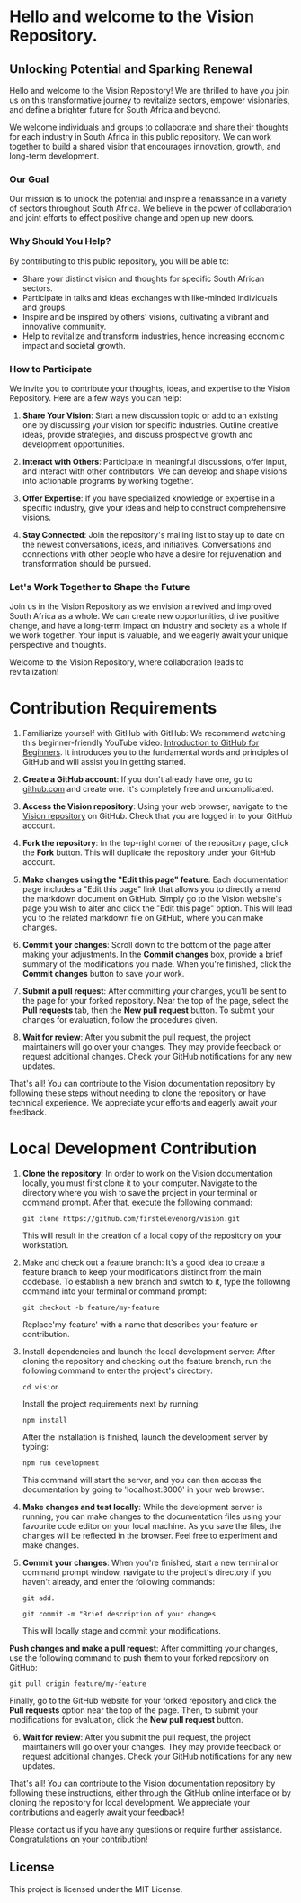 # Hello and welcome to the Vision Repository.

## Unlocking Potential and Sparking Renewal

Hello and welcome to the Vision Repository! We are thrilled to have you join us on this transformative journey to revitalize sectors, empower visionaries, and define a brighter future for South Africa and beyond.

We welcome individuals and groups to collaborate and share their thoughts for each industry in South Africa in this public repository. We can work together to build a shared vision that encourages innovation, growth, and long-term development.

### Our Goal

Our mission is to unlock the potential and inspire a renaissance in a variety of sectors throughout South Africa. We believe in the power of collaboration and joint efforts to effect positive change and open up new doors.

### Why Should You Help?

By contributing to this public repository, you will be able to:

- Share your distinct vision and thoughts for specific South African sectors.
- Participate in talks and ideas exchanges with like-minded individuals and groups.
- Inspire and be inspired by others' visions, cultivating a vibrant and innovative community.
- Help to revitalize and transform industries, hence increasing economic impact and societal growth.

### How to Participate

We invite you to contribute your thoughts, ideas, and expertise to the Vision Repository. Here are a few ways you can help:

1. **Share Your Vision**: Start a new discussion topic or add to an existing one by discussing your vision for specific industries. Outline creative ideas, provide strategies, and discuss prospective growth and development opportunities.

2. **interact with Others**: Participate in meaningful discussions, offer input, and interact with other contributors. We can develop and shape visions into actionable programs by working together.

3. **Offer Expertise**: If you have specialized knowledge or expertise in a specific industry, give your ideas and help to construct comprehensive visions.

4. **Stay Connected**: Join the repository's mailing list to stay up to date on the newest conversations, ideas, and initiatives. Conversations and connections with other people who have a desire for rejuvenation and transformation should be pursued.

### Let's Work Together to Shape the Future

Join us in the Vision Repository as we envision a revived and improved South Africa as a whole. We can create new opportunities, drive positive change, and have a long-term impact on industry and society as a whole if we work together. Your input is valuable, and we eagerly await your unique perspective and thoughts.

Welcome to the Vision Repository, where collaboration leads to revitalization!

# Contribution Requirements

1. Familiarize yourself with GitHub with GitHub: We recommend watching this beginner-friendly YouTube video: [Introduction to GitHub for Beginners](https://youtube.com/watch?v=BCQHnlnPusY&list=PLRqwX-V7Uu6ZF9C0YMKuns9sLDzK6zoiV). It introduces you to the fundamental words and principles of GitHub and will assist you in getting started.

2. **Create a GitHub account**: If you don't already have one, go to [github.com](https://github.com) and create one. It's completely free and uncomplicated.

3. **Access the Vision repository**: Using your web browser, navigate to the [Vision repository](https://github.com/firstelevenorg/vision) on GitHub. Check that you are logged in to your GitHub account.

4. **Fork the repository**: In the top-right corner of the repository page, click the **Fork** button. This will duplicate the repository under your GitHub account.

5. **Make changes using the "Edit this page" feature**: Each documentation page includes a "Edit this page" link that allows you to directly amend the markdown document on GitHub. Simply go to the Vision website's page you wish to alter and click the "Edit this page" option. This will lead you to the related markdown file on GitHub, where you can make changes.

6. **Commit your changes**: Scroll down to the bottom of the page after making your adjustments. In the **Commit changes** box, provide a brief summary of the modifications you made. When you're finished, click the **Commit changes** button to save your work.

7. **Submit a pull request**: After committing your changes, you'll be sent to the page for your forked repository. Near the top of the page, select the **Pull requests** tab, then the **New pull request** button. To submit your changes for evaluation, follow the procedures given.

8. **Wait for review**: After you submit the pull request, the project maintainers will go over your changes. They may provide feedback or request additional changes. Check your GitHub notifications for any new updates.

That's all! You can contribute to the Vision documentation repository by following these steps without needing to clone the repository or have technical experience. We appreciate your efforts and eagerly await your feedback.

# Local Development Contribution 

1. **Clone the repository**: In order to work on the Vision documentation locally, you must first clone it to your computer. Navigate to the directory where you wish to save the project in your terminal or command prompt. After that, execute the following command:

   `git clone https://github.com/firstelevenorg/vision.git`

   This will result in the creation of a local copy of the repository on your workstation.

2. Make and check out a feature branch: It's a good idea to create a feature branch to keep your modifications distinct from the main codebase. To establish a new branch and switch to it, type the following command into your terminal or command prompt:

   `git checkout -b feature/my-feature`

   Replace'my-feature' with a name that describes your feature or contribution.

3. Install dependencies and launch the local development server: After cloning the repository and checking out the feature branch, run the following command to enter the project's directory:

   `cd vision`

   Install the project requirements next by running:

   `npm install`

   After the installation is finished, launch the development server by typing:

   `npm run development`

   This command will start the server, and you can then access the documentation by going to 'localhost:3000' in your web browser.

4. **Make changes and test locally**: While the development server is running, you can make changes to the documentation files using your favourite code editor on your local machine. As you save the files, the changes will be reflected in the browser. Feel free to experiment and make changes.

5. **Commit your changes**: When you're finished, start a new terminal or command prompt window, navigate to the project's directory if you haven't already, and enter the following commands:

   `git add.`

   `git commit -m "Brief description of your changes`

   This will locally stage and commit your modifications.

**Push changes and make a pull request**: After committing your changes, use the following command to push them to your forked repository on GitHub:

`git pull origin feature/my-feature`

Finally, go to the GitHub website for your forked repository and click the **Pull requests** option near the top of the page. Then, to submit your modifications for evaluation, click the **New pull request** button.

6. **Wait for review**: After you submit the pull request, the project maintainers will go over your changes. They may provide feedback or request additional changes. Check your GitHub notifications for any new updates.

That's all! You can contribute to the Vision documentation repository by following these instructions, either through the GitHub online interface or by cloning the repository for local development. We appreciate your contributions and eagerly await your feedback!

Please contact us if you have any questions or require further assistance. Congratulations on your contribution!

## License

This project is licensed under the MIT License.
